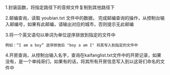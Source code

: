 1.封装函数，将指定路径下的音频文件复制到其他路径下

2.邮编查询，读取 youbian.txt 文件中的数据， 完成邮编查询的操作，从控制台输入邮编号，如果有此邮编，请输出对应的城市，否则提示无此邮编

3.将一个英文语句以单词为单位逆序排放到指定的文件中

```
例如：“I am a boy” 逆序排放后 "boy a am I" 将其写入到指定的文件中
```

4.开房查询，从控制台输入名字，查询在kaifanglist.txt文件中的开房记录，如果没有，是一个单纯哥们，如果有的话，将其所有开房信息写入到以这哥们命名的文件中







